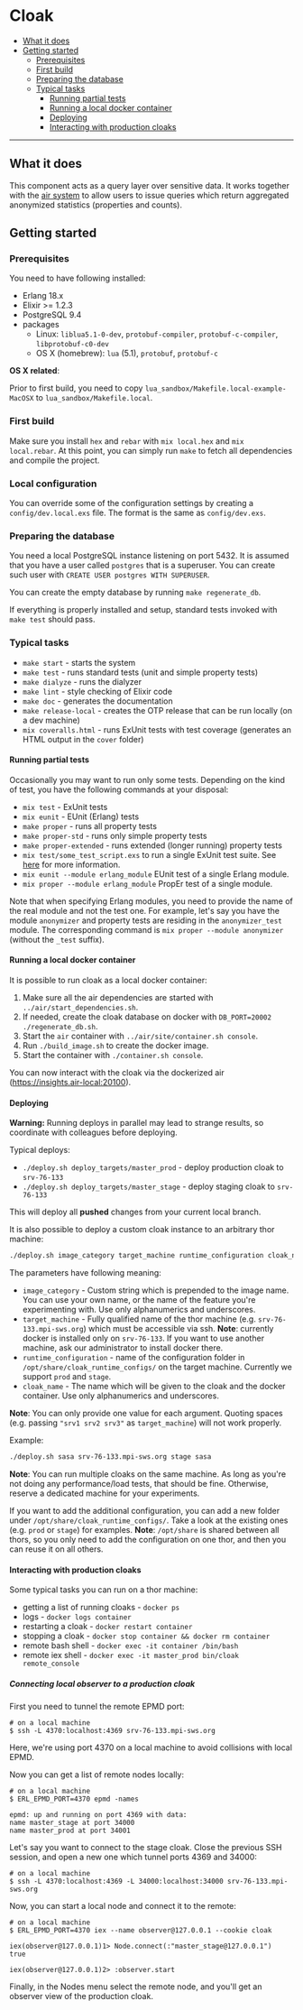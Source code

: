 # Cloak

- [What it does](#what-it-does)
- [Getting started](#getting-started)
    - [Prerequisites](#prerequisites)
    - [First build](#first-build)
    - [Preparing the database](#preparing-the-database)
    - [Typical tasks](#typical-tasks)
        - [Running partial tests](#running-partial-tests)
        - [Running a local docker container](#running-a-local-docker-container)
        - [Deploying](#deploying)
        - [Interacting with production cloaks](#interacting-with-production-cloaks)

----------------------


## What it does

This component acts as a query layer over sensitive data. It works together with the [air system](../air/) to allow users to issue queries which return aggregated anonymized statistics (properties and counts).


## Getting started

### Prerequisites

You need to have following installed:

- Erlang 18.x
- Elixir >= 1.2.3
- PostgreSQL 9.4
- packages
    - Linux: `liblua5.1-0-dev`, `protobuf-compiler`, `protobuf-c-compiler`, `libprotobuf-c0-dev`
    - OS X (homebrew): `lua` (5.1), `protobuf`, `protobuf-c`


__OS X related__:

Prior to first build, you need to copy `lua_sandbox/Makefile.local-example-MacOSX` to `lua_sandbox/Makefile.local`.


### First build

Make sure you install `hex` and `rebar` with `mix local.hex` and `mix local.rebar`. At this point, you can simply run `make` to fetch all dependencies and compile the project.

### Local configuration

You can override some of the configuration settings by creating a `config/dev.local.exs` file. The format is the same as `config/dev.exs`.

### Preparing the database

You need a local PostgreSQL instance listening on port 5432. It is assumed that you have a user called `postgres` that is a superuser. You can create such user with `CREATE USER postgres WITH SUPERUSER`.

You can create the empty database by running `make regenerate_db`.

If everything is properly installed and setup, standard tests invoked with `make test` should pass.


### Typical tasks

- `make start` - starts the system
- `make test` - runs standard tests (unit and simple property tests)
- `make dialyze` - runs the dialyzer
- `make lint` - style checking of Elixir code
- `make doc` - generates the documentation
- `make release-local` - creates the OTP release that can be run locally (on a dev machine)
- `mix coveralls.html` - runs ExUnit tests with test coverage (generates an HTML output in the `cover` folder)


#### Running partial tests

Occasionally you may want to run only some tests. Depending on the kind of test, you have the following commands at your disposal:

- `mix test` - ExUnit tests
- `mix eunit` - EUnit (Erlang) tests
- `make proper` - runs all property tests
- `make proper-std` - runs only simple property tests
- `make proper-extended` - runs extended (longer running) property tests
- `mix test/some_test_script.exs` to run a single ExUnit test suite. See [here](http://elixir-lang.org/docs/stable/mix/Mix.Tasks.Test.html) for more information.
- `mix eunit --module erlang_module` EUnit test of a single Erlang module.
- `mix proper --module erlang_module` PropEr test of a single module.

Note that when specifying Erlang modules, you need to provide the name of the real module and not the test one. For example, let's say you have the module `anonymizer` and property tests are residing in the `anonymizer_test` module. The corresponding command is `mix proper --module anonymizer` (without the `_test` suffix).

#### Running a local docker container

It is possible to run cloak as a local docker container:

1. Make sure all the air dependencies are started with `../air/start_dependencies.sh`.
2. If needed, create the cloak database on docker with `DB_PORT=20002 ./regenerate_db.sh`.
3. Start the `air` container with `../air/site/container.sh console`.
4. Run `./build_image.sh` to create the docker image.
5. Start the container with `./container.sh console`.

You can now interact with the cloak via the dockerized air (https://insights.air-local:20100).

#### Deploying

__Warning:__ Running deploys in parallel may lead to strange results, so coordinate with colleagues before deploying.

Typical deploys:

- `./deploy.sh deploy_targets/master_prod` - deploy production cloak to `srv-76-133`
- `./deploy.sh deploy_targets/master_stage` - deploy staging cloak to `srv-76-133`

This will deploy all __pushed__ changes from your current local branch.

It is also possible to deploy a custom cloak instance to an arbitrary thor machine:

```bash
./deploy.sh image_category target_machine runtime_configuration cloak_name
```

The parameters have following meaning:

- `image_category` - Custom string which is prepended to the image name. You can use your own name, or the name of the feature you're experimenting with. Use only alphanumerics and underscores.
- `target_machine` - Fully qualified name of the thor machine (e.g. `srv-76-133.mpi-sws.org`) which must be accessible via ssh. __Note__: currently docker is installed only on `srv-76-133`. If you want to use another machine, ask our administrator to install docker there.
- `runtime_configuration` - name of the configuration folder in `/opt/share/cloak_runtime_configs/` on the target machine. Currently we support `prod` and `stage`.
- `cloak_name` - The name which will be given to the cloak and the docker container. Use only alphanumerics and underscores.

__Note__: You can only provide one value for each argument. Quoting spaces (e.g. passing `"srv1 srv2 srv3"` as `target_machine`) will not work properly.

Example:

```bash
./deploy.sh sasa srv-76-133.mpi-sws.org stage sasa
```

__Note__: You can run multiple cloaks on the same machine. As long as you're not doing any performance/load tests, that should be fine. Otherwise, reserve a dedicated machine for your experiments.

If you want to add the additional configuration, you can add a new folder under `/opt/share/cloak_runtime_configs/`. Take a look at the existing ones (e.g. `prod` or `stage`) for examples. __Note__: `/opt/share` is shared between all thors, so you only need to add the configuration on one thor, and then you can reuse it on all others.

#### Interacting with production cloaks

Some typical tasks you can run on a thor machine:

- getting a list of running cloaks - `docker ps`
- logs - `docker logs container`
- restarting a cloak - `docker restart container`
- stopping a cloak - `docker stop container && docker rm container`
- remote bash shell - `docker exec -it container /bin/bash`
- remote iex shell - `docker exec -it master_prod bin/cloak remote_console`

##### Connecting local observer to a production cloak

First you need to tunnel the remote EPMD port:

```
# on a local machine
$ ssh -L 4370:localhost:4369 srv-76-133.mpi-sws.org
```

Here, we're using port 4370 on a local machine to avoid collisions with local EPMD.

Now you can get a list of remote nodes locally:

```
# on a local machine
$ ERL_EPMD_PORT=4370 epmd -names

epmd: up and running on port 4369 with data:
name master_stage at port 34000
name master_prod at port 34001
```

Let's say you want to connect to the stage cloak. Close the previous SSH session, and open a new one which tunnel ports 4369 and 34000:

```
# on a local machine
$ ssh -L 4370:localhost:4369 -L 34000:localhost:34000 srv-76-133.mpi-sws.org
```

Now, you can start a local node and connect it to the remote:

```
# on a local machine
$ ERL_EPMD_PORT=4370 iex --name observer@127.0.0.1 --cookie cloak

iex(observer@127.0.0.1)1> Node.connect(:"master_stage@127.0.0.1")
true

iex(observer@127.0.0.1)2> :observer.start
```

Finally, in the Nodes menu select the remote node, and you'll get an observer view of the production cloak.
